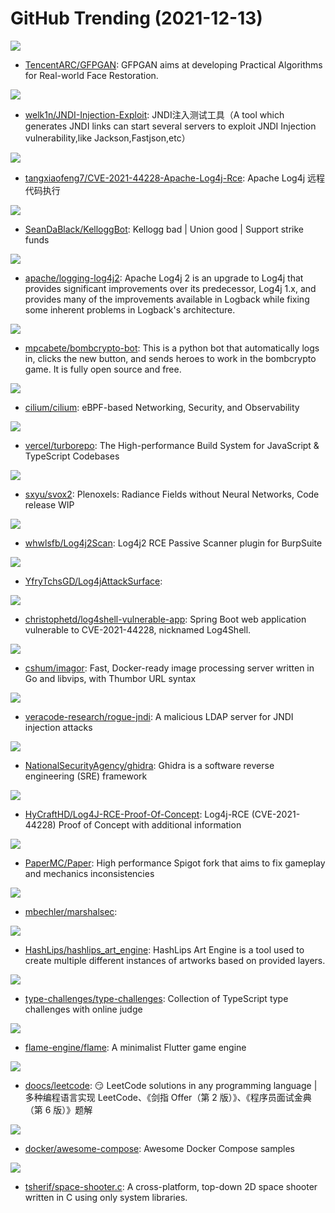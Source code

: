 # GitHub Trending (2021-12-13)

![](https://img.shields.io/badge/Python-New%201-green?style=flat-square&logo=appveyor)
- [TencentARC/GFPGAN](https://github.com/TencentARC/GFPGAN): GFPGAN aims at developing Practical Algorithms for Real-world Face Restoration.

![](https://img.shields.io/badge/Java-New%20104-green?style=flat-square&logo=appveyor)
- [welk1n/JNDI-Injection-Exploit](https://github.com/welk1n/JNDI-Injection-Exploit): JNDI注入测试工具（A tool which generates JNDI links can start several servers to exploit JNDI Injection vulnerability,like Jackson,Fastjson,etc）

![](https://img.shields.io/badge/Java-New%20458-green?style=flat-square&logo=appveyor)
- [tangxiaofeng7/CVE-2021-44228-Apache-Log4j-Rce](https://github.com/tangxiaofeng7/CVE-2021-44228-Apache-Log4j-Rce): Apache Log4j 远程代码执行

![](https://img.shields.io/badge/Python-New%2079-green?style=flat-square&logo=appveyor)
- [SeanDaBlack/KelloggBot](https://github.com/SeanDaBlack/KelloggBot): Kellogg bad | Union good | Support strike funds

![](https://img.shields.io/badge/Java-New%20107-green?style=flat-square&logo=appveyor)
- [apache/logging-log4j2](https://github.com/apache/logging-log4j2): Apache Log4j 2 is an upgrade to Log4j that provides significant improvements over its predecessor, Log4j 1.x, and provides many of the improvements available in Logback while fixing some inherent problems in Logback's architecture.

![](https://img.shields.io/badge/Python-New%2013-green?style=flat-square&logo=appveyor)
- [mpcabete/bombcrypto-bot](https://github.com/mpcabete/bombcrypto-bot): This is a python bot that automatically logs in, clicks the new button, and sends heroes to work in the bombcrypto game. It is fully open source and free.

![](https://img.shields.io/badge/Go-New%2078-green?style=flat-square&logo=appveyor)
- [cilium/cilium](https://github.com/cilium/cilium): eBPF-based Networking, Security, and Observability

![](https://img.shields.io/badge/Go-New%20368-green?style=flat-square&logo=appveyor)
- [vercel/turborepo](https://github.com/vercel/turborepo): The High-performance Build System for JavaScript & TypeScript Codebases

![](https://img.shields.io/badge/Python-New%2051-green?style=flat-square&logo=appveyor)
- [sxyu/svox2](https://github.com/sxyu/svox2): Plenoxels: Radiance Fields without Neural Networks, Code release WIP

![](https://img.shields.io/badge/Java-New%20162-green?style=flat-square&logo=appveyor)
- [whwlsfb/Log4j2Scan](https://github.com/whwlsfb/Log4j2Scan): Log4j2 RCE Passive Scanner plugin for BurpSuite

![](https://img.shields.io/badge/none-New%20316-green?style=flat-square&logo=appveyor)
- [YfryTchsGD/Log4jAttackSurface](https://github.com/YfryTchsGD/Log4jAttackSurface): 

![](https://img.shields.io/badge/Java-New%20112-green?style=flat-square&logo=appveyor)
- [christophetd/log4shell-vulnerable-app](https://github.com/christophetd/log4shell-vulnerable-app): Spring Boot web application vulnerable to CVE-2021-44228, nicknamed Log4Shell.

![](https://img.shields.io/badge/Go-New%20152-green?style=flat-square&logo=appveyor)
- [cshum/imagor](https://github.com/cshum/imagor): Fast, Docker-ready image processing server written in Go and libvips, with Thumbor URL syntax

![](https://img.shields.io/badge/Java-New%20108-green?style=flat-square&logo=appveyor)
- [veracode-research/rogue-jndi](https://github.com/veracode-research/rogue-jndi): A malicious LDAP server for JNDI injection attacks

![](https://img.shields.io/badge/Java-New%20145-green?style=flat-square&logo=appveyor)
- [NationalSecurityAgency/ghidra](https://github.com/NationalSecurityAgency/ghidra): Ghidra is a software reverse engineering (SRE) framework

![](https://img.shields.io/badge/Java-New%2048-green?style=flat-square&logo=appveyor)
- [HyCraftHD/Log4J-RCE-Proof-Of-Concept](https://github.com/HyCraftHD/Log4J-RCE-Proof-Of-Concept): Log4j-RCE (CVE-2021-44228) Proof of Concept with additional information

![](https://img.shields.io/badge/Java-New%2066-green?style=flat-square&logo=appveyor)
- [PaperMC/Paper](https://github.com/PaperMC/Paper): High performance Spigot fork that aims to fix gameplay and mechanics inconsistencies

![](https://img.shields.io/badge/Java-New%2086-green?style=flat-square&logo=appveyor)
- [mbechler/marshalsec](https://github.com/mbechler/marshalsec): 

![](https://img.shields.io/badge/JavaScript-New%2051-green?style=flat-square&logo=appveyor)
- [HashLips/hashlips_art_engine](https://github.com/HashLips/hashlips_art_engine): HashLips Art Engine is a tool used to create multiple different instances of artworks based on provided layers.

![](https://img.shields.io/badge/TypeScript-New%20163-green?style=flat-square&logo=appveyor)
- [type-challenges/type-challenges](https://github.com/type-challenges/type-challenges): Collection of TypeScript type challenges with online judge

![](https://img.shields.io/badge/Dart-New%20143-green?style=flat-square&logo=appveyor)
- [flame-engine/flame](https://github.com/flame-engine/flame): A minimalist Flutter game engine

![](https://img.shields.io/badge/Java-New%20227-green?style=flat-square&logo=appveyor)
- [doocs/leetcode](https://github.com/doocs/leetcode): 😏 LeetCode solutions in any programming language | 多种编程语言实现 LeetCode、《剑指 Offer（第 2 版）》、《程序员面试金典（第 6 版）》题解

![](https://img.shields.io/badge/HTML-New%20173-green?style=flat-square&logo=appveyor)
- [docker/awesome-compose](https://github.com/docker/awesome-compose): Awesome Docker Compose samples

![](https://img.shields.io/badge/C-New%20291-green?style=flat-square&logo=appveyor)
- [tsherif/space-shooter.c](https://github.com/tsherif/space-shooter.c): A cross-platform, top-down 2D space shooter written in C using only system libraries.

